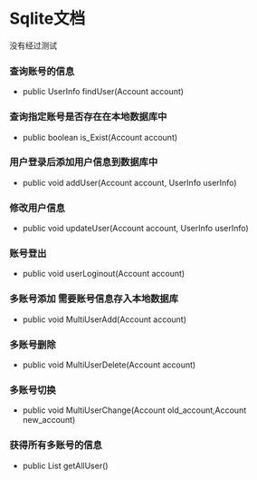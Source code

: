 # Sqlite文档

没有经过测试
### 查询账号的信息
* public UserInfo findUser(Account account)

### 查询指定账号是否存在在本地数据库中
* public boolean is_Exist(Account account)

### 用户登录后添加用户信息到数据库中
* public void addUser(Account account, UserInfo userInfo)

### 修改用户信息
* public void updateUser(Account account, UserInfo userInfo)

### 账号登出
* public void userLoginout(Account account)

### 多账号添加 需要账号信息存入本地数据库
* public void MultiUserAdd(Account account)

### 多账号删除
* public void MultiUserDelete(Account account)

### 多账号切换
* public void MultiUserChange(Account old_account,Account new_account)

### 获得所有多账号的信息
* public List<UserInfo> getAllUser()
